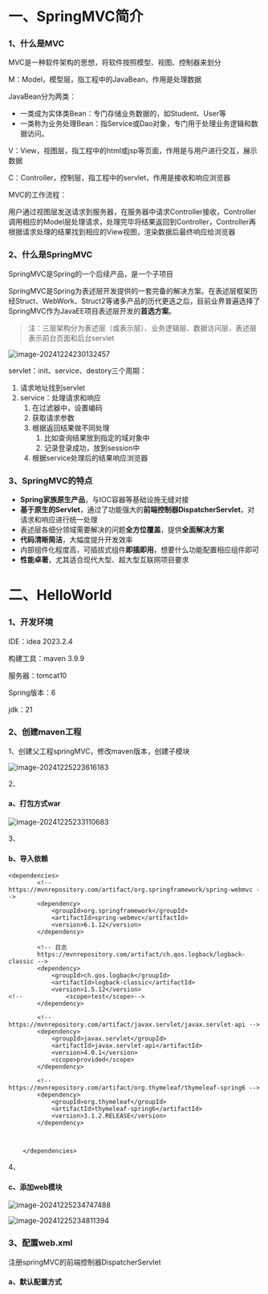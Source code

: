 # 一、SpringMVC简介

### 1、什么是MVC

MVC是一种软件架构的思想，将软件按照模型、视图、控制器来划分

M：Model，模型层，指工程中的JavaBean，作用是处理数据

JavaBean分为两类：

- 一类成为实体类Bean：专门存储业务数据的，如Student、User等
- 一类称为业务处理Bean：指Service或Dao对象，专门用于处理业务逻辑和数据访问。

V：View，视图层，指工程中的html或jsp等页面，作用是与用户进行交互，展示数据

C：Controller，控制层，指工程中的servlet，作用是接收和响应浏览器

MVC的工作流程：

用户通过视图层发送请求到服务器，在服务器中请求Controller接收，Controller调用相应的Model层处理请求，处理完毕将结果返回到Controller，Controller再根据请求处理的结果找到相应的View视图，渲染数据后最终响应给浏览器

### 2、什么是SpringMVC

SpringMVC是Spring的一个后续产品，是一个子项目

SpringMVC是Spring为表述层开发提供的一套完备的解决方案。在表述层框架历经Struct、WebWork、Struct2等诸多产品的历代更迭之后，目前业界普遍选择了SpringMVC作为JavaEE项目表述层开发的**首选方案**。

> 注：三层架构分为表述层（或表示层）、业务逻辑层、数据访问层，表述层表示前台页面和后台servlet

![image-20241224230132457](./assets/image-20241224230132457.png)

servlet：init、service、destory三个周期：

1. 请求地址找到servlet
2. service：处理请求和响应
   1. 在过滤器中，设置编码
   2. 获取请求参数
   3. 根据返回结果做不同处理
      1. 比如查询结果放到指定的域对象中
      2. 记录登录成功，放到session中
   4. 根据service处理后的结果响应浏览器

### 3、SpringMVC的特点

- **Spring家族原生产品**，与IOC容器等基础设施无缝对接
- **基于原生的Servlet**，通过了功能强大的**前端控制器DispatcherServlet**，对请求和响应进行统一处理
- 表述层各细分领域需要解决的问题**全方位覆盖**，提供**全面解决方案**
- **代码清晰简洁**，大幅度提升开发效率
- 内部组件化程度高，可插拔式组件**即插即用**，想要什么功能配置相应组件即可
- **性能卓著**，尤其适合现代大型、超大型互联网项目要求



# 二、HelloWorld

### 1、开发环境

IDE：idea 2023.2.4

构建工具：maven 3.9.9

服务器：tomcat10

Spring版本：6

jdk：21

### 2、创建maven工程

1、创建父工程springMVC，修改maven版本，创建子模块

![image-20241225223616183](./assets/image-20241225223616183.png)

2、

#### a、打包方式war

![image-20241225233110683](./assets/image-20241225233110683.png)

3、

#### b、导入依赖

```
<dependencies>
        <!-- https://mvnrepository.com/artifact/org.springframework/spring-webmvc -->
        <dependency>
            <groupId>org.springframework</groupId>
            <artifactId>spring-webmvc</artifactId>
            <version>6.1.12</version>
        </dependency>

        <!-- 日志
        https://mvnrepository.com/artifact/ch.qos.logback/logback-classic -->
        <dependency>
            <groupId>ch.qos.logback</groupId>
            <artifactId>logback-classic</artifactId>
            <version>1.5.12</version>
<!--            <scope>test</scope>-->
        </dependency>

        <!-- https://mvnrepository.com/artifact/javax.servlet/javax.servlet-api -->
        <dependency>
            <groupId>javax.servlet</groupId>
            <artifactId>javax.servlet-api</artifactId>
            <version>4.0.1</version>
            <scope>provided</scope>
        </dependency>

        <!-- https://mvnrepository.com/artifact/org.thymeleaf/thymeleaf-spring6 -->
        <dependency>
            <groupId>org.thymeleaf</groupId>
            <artifactId>thymeleaf-spring6</artifactId>
            <version>3.1.2.RELEASE</version>
        </dependency>



    </dependencies>
```

4、

#### c、添加web模块

![image-20241225234747488](./assets/image-20241225234747488.png)

![image-20241225234811394](./assets/image-20241225234811394.png)

### 3、配置web.xml

注册springMVC的前端控制器DispatcherServlet

#### a、默认配置方式



